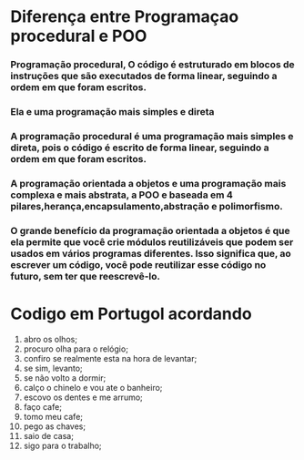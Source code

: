 # Diferença entre Programaçao procedural e POO

### Programação procedural, O código é estruturado em blocos de instruções que são executados de forma linear, seguindo a ordem em que foram escritos.

### Ela e uma programação mais simples e direta

### A programação procedural é uma programação mais simples e direta, pois o código é escrito de forma linear, seguindo a ordem em que foram escritos.


### A programação orientada a objetos e uma programação mais complexa e mais abstrata, a POO e baseada em 4 pilares,herança,encapsulamento,abstração e polimorfismo.
### O grande benefício da programação orientada a objetos é que ela permite que você crie módulos reutilizáveis que podem ser usados em vários programas diferentes. Isso significa que, ao escrever um código, você pode reutilizar esse código no futuro, sem ter que reescrevê-lo.




# Codigo em Portugol acordando

1. abro os olhos;
2. procuro olha para o relógio;
3. confiro se realmente esta na hora de levantar;
4. se sim, levanto;
5. se não volto a dormir;
6. calço o chinelo e vou ate o banheiro;
7. escovo os dentes e me arrumo;
8. faço cafe;
9. tomo meu cafe;
10. pego as chaves;
11. saio de casa;
12. sigo para o trabalho;



